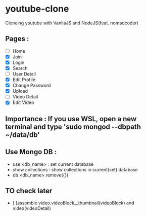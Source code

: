 # youtube-clone
Cloneing youtube with VanliaJS and NodeJS(feat. nomadcoder)

## Pages : 

- [ ] Home
- [x] Join
- [x] Login
- [x] Search
- [ ] User Detail
- [x] Edit Profile
- [x] Change Password
- [x] Upload
- [ ] Video Detail
- [x] Edit Video

## Importance : If you use WSL, open a new terminal and type 'sudo mongod --dbpath ~/data/db'

## Use Mongo DB :
- use <db_name> : set current database
- show collections : show collections in current(set) database
- db.<db_name>.remove({})

## TO check later
- [ ]assemble video.videoBlock__thumbnail(videoBlock) and video(videoDetail)